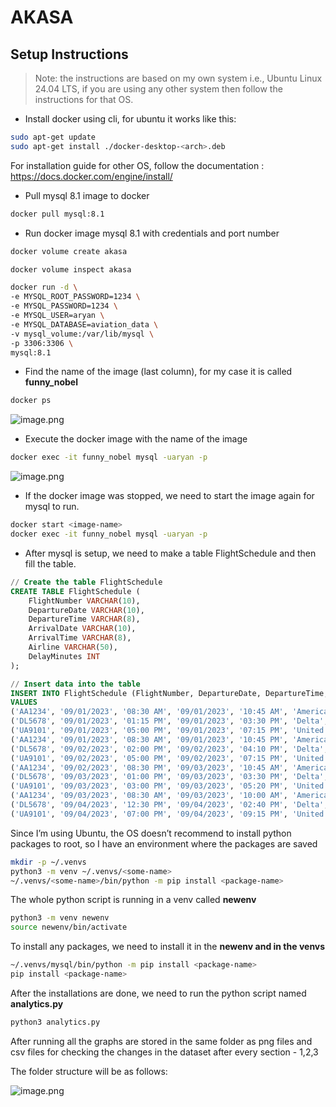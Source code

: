 # AKASA
 
## Setup Instructions

> Note:  the instructions are based on my own system i.e., Ubuntu Linux 24.04 LTS, if you are using any other system then follow the instructions for that OS.
> 
- Install docker using cli, for ubuntu it works like this:

```bash
sudo apt-get update
sudo apt-get install ./docker-desktop-<arch>.deb
```

For installation guide for other OS, follow the documentation : https://docs.docker.com/engine/install/

- Pull mysql 8.1 image to docker

```bash
docker pull mysql:8.1
```

- Run docker image mysql 8.1 with credentials and port number

```bash
docker volume create akasa

docker volume inspect akasa

docker run -d \
-e MYSQL_ROOT_PASSWORD=1234 \
-e MYSQL_PASSWORD=1234 \
-e MYSQL_USER=aryan \
-e MYSQL_DATABASE=aviation_data \
-v mysql_volume:/var/lib/mysql \
-p 3306:3306 \
mysql:8.1
```

- Find the name of the image (last column), for my case it is called **funny_nobel**

```bash
docker ps
```

![image.png](https://prod-files-secure.s3.us-west-2.amazonaws.com/373d6c32-f869-4651-a36f-b16af7348a41/5a4c286e-f9a4-4622-8ba2-b077415ed108/image.png)

- Execute the docker image with the name of the image

```bash
docker exec -it funny_nobel mysql -uaryan -p
```

![image.png](https://prod-files-secure.s3.us-west-2.amazonaws.com/373d6c32-f869-4651-a36f-b16af7348a41/18e4191c-8c5d-43f4-806d-13853cae22a9/image.png)

- If the docker image was stopped, we need to start the image again for mysql to run.

```bash
docker start <image-name>
docker exec -it funny_nobel mysql -uaryan -p
```

- After mysql is setup, we need to make a table FlightSchedule and then fill the table.

```sql
// Create the table FlightSchedule
CREATE TABLE FlightSchedule (
    FlightNumber VARCHAR(10),
    DepartureDate VARCHAR(10),
    DepartureTime VARCHAR(8),
    ArrivalDate VARCHAR(10),
    ArrivalTime VARCHAR(8),
    Airline VARCHAR(50),
    DelayMinutes INT
);

// Insert data into the table
INSERT INTO FlightSchedule (FlightNumber, DepartureDate, DepartureTime, ArrivalDate, ArrivalTime, Airline, DelayMinutes)
VALUES
('AA1234', '09/01/2023', '08:30 AM', '09/01/2023', '10:45 AM', 'American Airlines', 15),
('DL5678', '09/01/2023', '01:15 PM', '09/01/2023', '03:30 PM', 'Delta', 5),
('UA9101', '09/01/2023', '05:00 PM', '09/01/2023', '07:15 PM', 'United Airlines', 25),
('AA1234', '09/01/2023', '08:30 AM', '09/01/2023', '10:45 PM', 'American Airlines', 30),
('DL5678', '09/02/2023', '02:00 PM', '09/02/2023', '04:10 PM', 'Delta', NULL),
('UA9101', '09/02/2023', '05:00 PM', '09/02/2023', '07:15 PM', 'United Airlines', 20),
('AA1234', '09/02/2023', '08:30 PM', '09/03/2023', '10:45 AM', 'American Airlines', 60),
('DL5678', '09/03/2023', '01:00 PM', '09/03/2023', '03:30 PM', 'Delta', 10),
('UA9101', '09/03/2023', '03:00 PM', '09/03/2023', '05:20 PM', 'United Airlines', NULL),
('AA1234', '09/03/2023', '08:30 AM', '09/03/2023', '10:00 AM', 'American Airlines', 15),
('DL5678', '09/04/2023', '12:30 PM', '09/04/2023', '02:40 PM', 'Delta', 25),
('UA9101', '09/04/2023', '07:00 PM', '09/04/2023', '09:15 PM', 'United Airlines', 45);

```

Since I’m using Ubuntu, the OS doesn’t recommend to install python packages to root, so I have an environment where the packages are saved

```bash
mkdir -p ~/.venvs
python3 -m venv ~/.venvs/<some-name>
~/.venvs/<some-name>/bin/python -m pip install <package-name>
```

The whole python script is running in a venv called **newenv**

```bash
python3 -m venv newenv
source newenv/bin/activate
```

To install any packages, we need to install it in the **newenv  and in the venvs**

```bash
~/.venvs/mysql/bin/python -m pip install <package-name>
pip install <package-name>
```

After the installations are done, we need to run the python script named **analytics.py** 

```bash
python3 analytics.py
```

After running all the graphs are stored in the same folder as png files and csv files for checking the changes in the dataset after every section - 1,2,3

The folder structure will be as follows:

![image.png](https://prod-files-secure.s3.us-west-2.amazonaws.com/373d6c32-f869-4651-a36f-b16af7348a41/8edc2444-1f85-476c-a9b1-6efcf8f1dce5/image.png)
